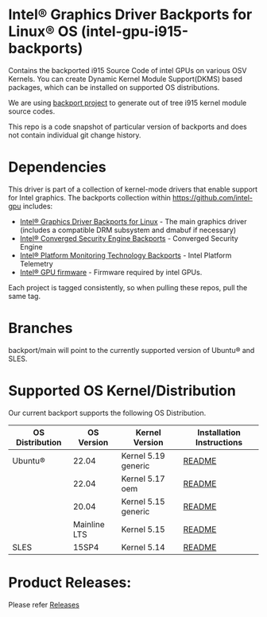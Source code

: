 
#  Intel® Graphics Driver Backports for Linux® OS (intel-gpu-i915-backports)

Contains the backported i915 Source Code of intel GPUs on various OSV Kernels. You can create Dynamic Kernel Module Support(DKMS) based packages, which can be installed on supported OS distributions.

We are using [backport project](https://backports.wiki.kernel.org/index.php/Main_Page) to generate out of tree i915 kernel module source codes.

This repo is a code snapshot of particular version of backports and does not contain individual git change history.

# Dependencies

This driver is part of a collection of kernel-mode drivers that enable support for Intel graphics. The backports collection within https://github.com/intel-gpu includes:

- [Intel® Graphics Driver Backports for Linux](https://github.com/intel-gpu/intel-gpu-i915-backports) - The main graphics driver (includes a compatible DRM subsystem and dmabuf if necessary)
- [Intel® Converged Security Engine Backports](https://github.com/intel-gpu/intel-gpu-cse-backports) - Converged Security Engine
- [Intel® Platform Monitoring Technology Backports](https://github.com/intel-gpu/intel-gpu-pmt-backports/) - Intel Platform Telemetry
- [Intel® GPU firmware](https://github.com/intel-gpu/intel-gpu-firmware) - Firmware required by intel GPUs.

Each project is tagged consistently, so when pulling these repos, pull the same tag.


# Branches
backport/main will point to the currently supported version of Ubuntu® and SLES.


# Supported OS Kernel/Distribution
  Our current backport supports the following OS Distribution.

| OS Distribution | OS Version | Kernel Version  | Installation Instructions |
|---  |---  |---  |--- |
| Ubuntu® | 22.04 | Kernel 5.19 generic | [README](https://github.com/intel-gpu/intel-gpu-i915-backports/blob/backport/main/docs/README_ubuntu.md) |
| | 22.04 |  Kernel 5.17 oem | [README](https://github.com/intel-gpu/intel-gpu-i915-backports/blob/backport/main/docs/README_ubuntu.md) |
| | 20.04 |  Kernel 5.15 generic | [README](https://github.com/intel-gpu/intel-gpu-i915-backports/blob/backport/main/docs/README_ubuntu.md) |
| | Mainline LTS |  Kernel 5.15 | [README](https://github.com/intel-gpu/intel-gpu-i915-backports/blob/backport/main/docs/README_ubuntu.md) |
| SLES | 15SP4 | Kernel 5.14 |  [README](https://github.com/intel-gpu/intel-gpu-i915-backports/blob/backport/main/docs/README_sles.md) |


# Product Releases:
Please refer [Releases](https://dgpu-docs.intel.com/releases/index.html)

